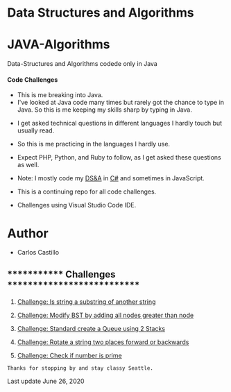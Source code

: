 # Data Structures and Algorithms
# JAVA-Algorithms
Data-Structures and Algorithms codede only in Java


#### Code Challenges

*  This is me breaking into Java.
&nbsp;
* I've looked at Java code many times but rarely got the chance to type in Java.  So this is me keeping my skills sharp by typing in Java.
&nbsp;
- I get asked technical questions in different languages I hardly touch but usually read.
- So this is me practicing in the languages I hardly use.
- Expect PHP, Python, and Ruby to follow, as I get asked these questions as well.

- Note:  I mostly code my [DS&A](https://github.com/castillocarlosr/data-structures-and-algorithms) in [C#](https://github.com/castillocarlosr/data-structures-and-algorithms) and sometimes in JavaScript.

* This is a continuing repo for all  code challenges.

* Challenges using Visual Studio Code IDE.

# Author
* Carlos Castillo

## *********** Challenges **************************
1. [Challenge: Is string a substring of another string](StringSubstring)

2. [Challenge: Modify BST by adding all nodes greater than node](ModifyBST)

3. [Challenge: Standard create a Queue using 2 Stacks](Queue2Stacks)

4. [Challenge: Rotate a string two places forward or backwards](rotateString2)

5. [Challenge: Check if number is prime](CheckPrimality)

```
Thanks for stopping by and stay classy Seattle.
```
Last update June 26, 2020
